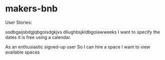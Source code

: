 # makers-bnb

User Stories:

sodbgaijsbdgjqbgoisdgkjvs dliughbsjkldbgoiawweeks
I want to specify the dates it is free using a calendar.

As an enthusiastic signed-up user
So I can hire a space
I want to view available spaces

